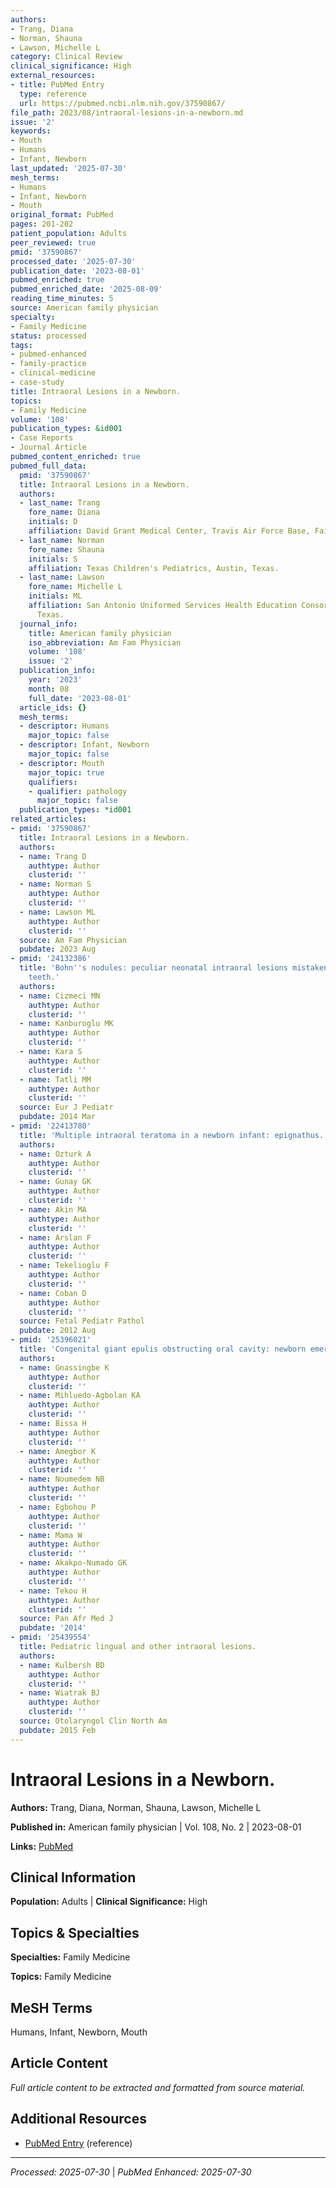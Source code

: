 ```yaml
---
authors:
- Trang, Diana
- Norman, Shauna
- Lawson, Michelle L
category: Clinical Review
clinical_significance: High
external_resources:
- title: PubMed Entry
  type: reference
  url: https://pubmed.ncbi.nlm.nih.gov/37590867/
file_path: 2023/08/intraoral-lesions-in-a-newborn.md
issue: '2'
keywords:
- Mouth
- Humans
- Infant, Newborn
last_updated: '2025-07-30'
mesh_terms:
- Humans
- Infant, Newborn
- Mouth
original_format: PubMed
pages: 201-202
patient_population: Adults
peer_reviewed: true
pmid: '37590867'
processed_date: '2025-07-30'
publication_date: '2023-08-01'
pubmed_enriched: true
pubmed_enriched_date: '2025-08-09'
reading_time_minutes: 5
source: American family physician
specialty:
- Family Medicine
status: processed
tags:
- pubmed-enhanced
- family-practice
- clinical-medicine
- case-study
title: Intraoral Lesions in a Newborn.
topics:
- Family Medicine
volume: '108'
publication_types: &id001
- Case Reports
- Journal Article
pubmed_content_enriched: true
pubmed_full_data:
  pmid: '37590867'
  title: Intraoral Lesions in a Newborn.
  authors:
  - last_name: Trang
    fore_name: Diana
    initials: D
    affiliation: David Grant Medical Center, Travis Air Force Base, Fairfield, California.
  - last_name: Norman
    fore_name: Shauna
    initials: S
    affiliation: Texas Children's Pediatrics, Austin, Texas.
  - last_name: Lawson
    fore_name: Michelle L
    initials: ML
    affiliation: San Antonio Uniformed Services Health Education Consortium, San Antonio,
      Texas.
  journal_info:
    title: American family physician
    iso_abbreviation: Am Fam Physician
    volume: '108'
    issue: '2'
  publication_info:
    year: '2023'
    month: 08
    full_date: '2023-08-01'
  article_ids: {}
  mesh_terms:
  - descriptor: Humans
    major_topic: false
  - descriptor: Infant, Newborn
    major_topic: false
  - descriptor: Mouth
    major_topic: true
    qualifiers:
    - qualifier: pathology
      major_topic: false
  publication_types: *id001
related_articles:
- pmid: '37590867'
  title: Intraoral Lesions in a Newborn.
  authors:
  - name: Trang D
    authtype: Author
    clusterid: ''
  - name: Norman S
    authtype: Author
    clusterid: ''
  - name: Lawson ML
    authtype: Author
    clusterid: ''
  source: Am Fam Physician
  pubdate: 2023 Aug
- pmid: '24132386'
  title: 'Bohn''s nodules: peculiar neonatal intraoral lesions mistaken for natal
    teeth.'
  authors:
  - name: Cizmeci MN
    authtype: Author
    clusterid: ''
  - name: Kanburoglu MK
    authtype: Author
    clusterid: ''
  - name: Kara S
    authtype: Author
    clusterid: ''
  - name: Tatli MM
    authtype: Author
    clusterid: ''
  source: Eur J Pediatr
  pubdate: 2014 Mar
- pmid: '22413780'
  title: 'Multiple intraoral teratoma in a newborn infant: epignathus.'
  authors:
  - name: Ozturk A
    authtype: Author
    clusterid: ''
  - name: Gunay GK
    authtype: Author
    clusterid: ''
  - name: Akin MA
    authtype: Author
    clusterid: ''
  - name: Arslan F
    authtype: Author
    clusterid: ''
  - name: Tekelioglu F
    authtype: Author
    clusterid: ''
  - name: Coban D
    authtype: Author
    clusterid: ''
  source: Fetal Pediatr Pathol
  pubdate: 2012 Aug
- pmid: '25396021'
  title: 'Congenital giant epulis obstructing oral cavity: newborn emergency.'
  authors:
  - name: Gnassingbe K
    authtype: Author
    clusterid: ''
  - name: Mihluedo-Agbolan KA
    authtype: Author
    clusterid: ''
  - name: Bissa H
    authtype: Author
    clusterid: ''
  - name: Amegbor K
    authtype: Author
    clusterid: ''
  - name: Noumedem NB
    authtype: Author
    clusterid: ''
  - name: Egbohou P
    authtype: Author
    clusterid: ''
  - name: Mama W
    authtype: Author
    clusterid: ''
  - name: Akakpo-Numado GK
    authtype: Author
    clusterid: ''
  - name: Tekou H
    authtype: Author
    clusterid: ''
  source: Pan Afr Med J
  pubdate: '2014'
- pmid: '25439554'
  title: Pediatric lingual and other intraoral lesions.
  authors:
  - name: Kulbersh BD
    authtype: Author
    clusterid: ''
  - name: Wiatrak BJ
    authtype: Author
    clusterid: ''
  source: Otolaryngol Clin North Am
  pubdate: 2015 Feb
---
```


# Intraoral Lesions in a Newborn.

**Authors:** Trang, Diana, Norman, Shauna, Lawson, Michelle L

**Published in:** American family physician | Vol. 108, No. 2 | 2023-08-01

**Links:** [PubMed](https://pubmed.ncbi.nlm.nih.gov/37590867/)

## Clinical Information

**Population:** Adults | **Clinical Significance:** High

## Topics & Specialties

**Specialties:** Family Medicine

**Topics:** Family Medicine

## MeSH Terms

Humans, Infant, Newborn, Mouth

## Article Content

*Full article content to be extracted and formatted from source material.*

## Additional Resources

- [PubMed Entry](https://pubmed.ncbi.nlm.nih.gov/37590867/) (reference)

---

*Processed: 2025-07-30* | *PubMed Enhanced: 2025-07-30*
